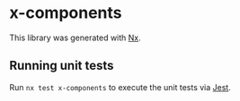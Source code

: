 # x-components

This library was generated with [Nx](https://nx.dev).

## Running unit tests

Run `nx test x-components` to execute the unit tests via [Jest](https://jestjs.io).
